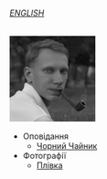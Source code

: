 ###### [ENGLISH](/index_e.md)

![Portrait](/img/portrait_s.png)
- Оповідання
  - [Чорний Чайник](/texts/blackk.md)
- Фотографії
  - [Плівка](/film.md)
